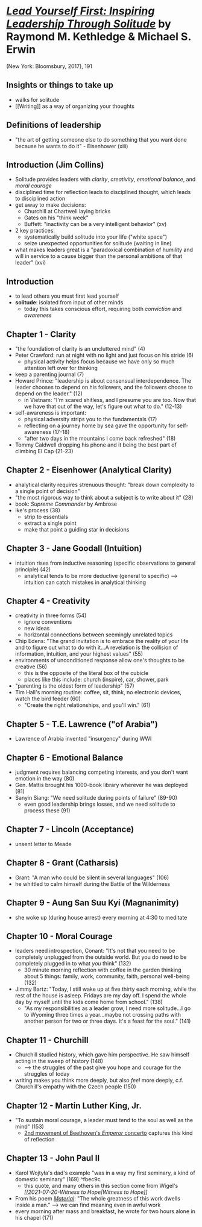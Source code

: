# [*Lead Yourself First: Inspiring Leadership Through Solitude*](https://www.amazon.com/Lead-Yourself-First-Inspiring-Leadership/dp/1632866315/ref=sr_1_1?crid=20911MCXTRS4R&keywords=lead+yourself+first&qid=1552251041&s=gateway&sprefix=shadow+white+9%2F1%2Caps%2C167&sr=8-1) by Raymond M. Kethledge & Michael S. Erwin

(New York: Bloomsbury, 2017), 191

## Insights or things to take up
- walks for solitude
- [[Writing]] as a way of organizing your thoughts


## Definitions of leadership
- "the art of getting someone else to do something that you want done because he wants to do it" - Eisenhower (xiii)


## Introduction (Jim Collins)
- Solitude provides leaders with *clarity*, *creativity*, *emotional balance*, and *moral courage*
- disciplined time for reflection leads to disciplined thought, which leads to disciplined action
- get away to make decisions:
  - Churchill at Chartwell laying bricks
  - Gates on his "think week"
  - Buffett: "inactivity can be a very intelligent behavior" (xv)
- 2 key practices:
  - systematically build solitude into your life ("white space")
  - seize unexpected opportunities for solitude (waiting in line)
- what makes leaders great is a "paradoxical combination of humility and will in service to a cause bigger than the personal ambitions of that leader" (xvi)


## Introduction
- to lead others you must first lead yourself
- **solitude**: isolated from input of other minds
  - today this takes conscious effort, requiring both *conviction* and *awareness*

## Chapter 1 - Clarity
- "the foundation of clarity is an uncluttered mind" (4)
- Peter Crawford: run at night with no light and just focus on his stride (6)
  - physical activity helps focus because we have only so much attention left over for thinking
- keep a parenting journal (7)
- Howard Prince: "leadership is about consensual interdependence. The leader chooses to depend on his followers, and the followers choose to depend on the leader." (12)
  - in Vietnam: "I'm scared shitless, and I presume you are too. Now that we have that out of the way, let's figure out what to do." (12-13)
- self-awareness is important:
  - physical adversity strips you to the fundamentals (17)
  - reflecting on a journey home by sea gave the opportunity for self-awareness (17-18)
  - "after two days in the mountains I come back refreshed" (18)
- Tommy Caldwell dropping his phone and it being the best part of climbing El Cap (21-23)


## Chapter 2 - Eisenhower (Analytical Clarity)
- analytical clarity requires strenuous thought: "break down complexity to a single point of decision"
- "the most rigorous way to think about a subject is to write about it" (28)
- book: *Supreme Commander* by Ambrose
- Ike's process (38)
  - strip to essentials
  - extract a single point
  - make that point a guiding star in decisions


## Chapter 3 - Jane Goodall (Intuition)
- intuition rises from inductive reasoning (specific observations to general principle) (42)
  - analytical tends to be more deductive (general to specific) --> intuition can catch mistakes in analytical thinking


## Chapter 4 - Creativity
- creativity in three forms (54)
  - ignore conventions
  - new ideas
  - horizontal connections between seemingly unrelated topics
- Chip Edens: "The grand invitation is to embrace the reality of your life and to figure out what to do with it...A revelation is the collision of information, intuition, and your highest values" (55)
- environments of unconditioned response allow one's thoughts to be creative (56)
  - this is the opposite of the literal box of the cubicle
  - places like this include: church (inspire), car, shower, park
- "parenting is the oldest form of leadership" (57)
- Tim Hall's morning routine: coffee, sit, think, no electronic devices, watch the bird feeder (60)
  - "Create the right relationships, and you'll win." (61)


## Chapter 5 - T.E. Lawrence ("of Arabia")
- Lawrence of Arabia invented "insurgency" during WWI


## Chapter 6 - Emotional Balance 
- judgment requires balancing competing interests, and you don't want emotion in the way (80)
- Gen. Mattis brought his 1000-book library wherever he was deployed (81)
- Sanyin Siang: "We need solitude during points of failure" (89-90)
  - even good leadership brings losses, and we need solitude to process these (91)


## Chapter 7 - Lincoln (Acceptance)
- unsent letter to Meade 


## Chapter 8 - Grant (Catharsis)
- Grant: "A man who could be silent in several languages" (106)
- he whittled to calm himself during the Battle of the Wilderness


## Chapter 9 - Aung San Suu Kyi (Magnanimity)
- she woke up (during house arrest) every morning at 4:30 to meditate


## Chapter 10 - Moral Courage
- leaders need introspection, Conant: "It's not that you need to be completely unplugged from the outside world. But you do need to be completely plugged in to what *you* think" (132)
  - 30 minute morning reflection with coffee in the garden thinking about 5 things: family, work, community, faith, personal well-being (132)
- Jimmy Bartz: "Today, I still wake up at five thirty each morning, while the rest of the house is asleep. Fridays are my day off. I spend the whole day by myself until the kids come home from school." (138)
  - "As my responsibilities as a leader grow, I need more solitude...I go to Wyoming three times a year...maybe not crossing paths with another person for two or three days. It's a feast for the soul." (141)


## Chapter 11 - Churchill
- Churchill studied history, which gave him perspective. He saw himself acting in the sweep of history (148)
  - --> the struggles of the past give you hope and courage for the struggles of today
- writing makes you think more deeply, but also *feel* more deeply, c.f. Churchill's empathy with the Czech people (150)


## Chapter 12 - Martin Luther King, Jr.
- "To sustain moral courage, a leader must tend to the soul as well as the mind" (153)
  - [2nd movement of Beethoven's *Emperor* concerto](https://www.youtube.com/watch?v=MbrBQwRmd2I) captures this kind of reflection


## Chapter 13 - John Paul II
- Karol Wojtyła's dad's example "was in a way my first seminary, a kind of domestic seminary" (169) ^fbec9c
  - this quote, and many others in this section come from Wigel's *[[2021-07-20-Witness to Hope|Witness to Hope]]*
- From his poem [*Material*](https://www.pbs.org/wgbh/pages/frontline/shows/pope/poems/): "The whole greatness of this work dwells inside a man." --> we can find meaning even in awful work
- every morning after mass and breakfast, he wrote for two hours alone in his chapel (171)